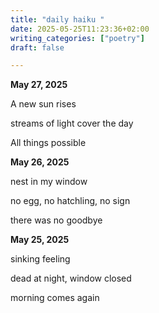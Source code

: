 ```yaml
---
title: "daily haiku "
date: 2025-05-25T11:23:36+02:00
writing_categories: ["poetry"]
draft: false

---
```


**May 27, 2025** 

A new sun rises

streams of light cover the day 

All things possible 

**May 26, 2025** 

nest in my window

no egg, no hatchling, no sign

there was no goodbye 

**May 25, 2025**  

sinking feeling 

dead at night, window closed 

morning comes again